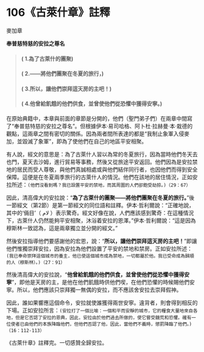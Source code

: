 # 106《古萊什章》註釋

麥加章

**奉普慈特慈的安拉之尊名**

> #### ( 1.為了古萊什的團聚)
> #### ( 2.——將他們團聚在冬夏的旅行，) 
> #### ( 3.所以，讓他們崇拜這天房的主吧！)
> #### ( 4.他曾給飢餓的他們供食，並曾使他們從恐懼中獲得安寧。)

在原始典籍中，本章與前面的章節是分開的，他們（聖門弟子們）在兩章中間寫了“奉普慈特慈的安拉之尊名”。但根據伊本·易司哈格、阿卜杜·拉赫曼·本·栽德的觀點，這兩章之間有密切的關係。因為兩者間所表達的都是“我制止象軍入侵麥加，並毀滅了象軍”，即為了使他們在自己的地區平安相聚。

有人說，經文的意思是：為了古萊什人習以為常的冬夏旅行，因為當時他們冬天去也門，夏天去沙姆，進行貿易等事務，然後又從旅途平安返回。他們因為是安拉禁地的居民而受人尊敬，與他們真誠相處或與他們結伴同行者，也因他們而得到安全保障。這便是在冬夏兩季旅行的古萊什人的情況。他們在該地的居住情況，正如安拉所述：`(他們沒看到嗎？我已設置平安的禁地，而其周圍的人們卻飽受劫掠。)（29：67）`

因此，清高偉大的安拉說：“**為了古萊什的團聚——將他們團聚在冬夏的旅行。**”後一節經文（第2節）是第一節經文的同位語和註釋。伊本·哲利爾說：“正確地說，其中的‘倆目’（ لام ）表示驚奇。經文好像在說，人們應該感到驚奇：在這種情況下，古萊什人仍然能夠平安相聚，沐浴着安拉的恩澤。”伊本·哲利爾說：“這是因為穆斯林一致認為，這是兩章獨立並分開的經文。”

然後安拉指導他們要感謝他的宏恩，說：“**所以，讓他們崇拜這天房的主吧！**”即讓他們惟獨崇拜安拉，因為安拉為他們設置了平安的禁地和禁房。正如安拉所述：`(我已奉命崇拜這個城市的養主，他已使這個城市成為禁地，一切都屬於他。我已受命成為歸順的人（穆斯林）。)（27：91）`

然後清高偉大的安拉說，“**他曾給飢餓的他們供食，並曾使他們從恐懼中獲得安寧**”，即他是天房的主，是他在他們飢餓時供他們喫，在他們恐懼的時候賜他們安寧。所以，他們應該只崇拜獨一無偶的安拉，而不應該舍安拉去崇拜假神。

因此，誰如果響應這個命令，安拉就使誰獲得兩世安寧。違背者，則會得到相反的下場。正如安拉所言：`(安拉打了一個比喻：一個和平而安靜的城市，它的糧食大量地來自各地，但是它否認了安拉的恩典，因此，安拉由於他們過去所做的，使它嘗受饑荒和恐懼。確有一位使者已由他們的本族降臨他們，但他們否認了他，因此，當他們不義時，懲罰降臨了他們。)（16：112-113）`

《古萊什章》註釋完。一切感贊全歸安拉。
